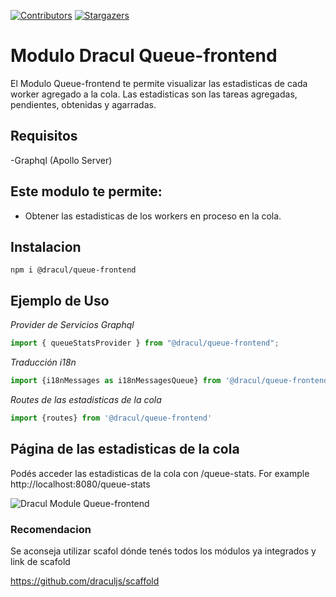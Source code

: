 [![Contributors][contributors-shield]][contributors-url]
[![Stargazers][stars-shield]][stars-url]
# Modulo Dracul Queue-frontend

El Modulo Queue-frontend te permite visualizar las estadisticas de cada worker agregado a la cola. Las estadisticas son las tareas agregadas, pendientes, obtenidas y agarradas.

## Requisitos
-Graphql (Apollo Server)

## Este modulo te permite:

- Obtener las estadisticas de los workers en proceso en la cola.

## Instalacion

```
npm i @dracul/queue-frontend
```

## Ejemplo de Uso

_Provider de Servicios Graphql_

```js
import { queueStatsProvider } from "@dracul/queue-frontend";
```

_Traducción i18n_

```js
import {i18nMessages as i18nMessagesQueue} from '@dracul/queue-frontend'
```

_Routes de las estadisticas de la cola_

```js
import {routes} from '@dracul/queue-frontend'
```

## Página de las estadisticas de la cola

Podés acceder las estadisticas de la cola con /queue-stats. For example http://localhost:8080/queue-stats

![Dracul Module Queue-frontend](https://i.imgur.com/xzypisD.png "Dracul Module Queue-frontend")

### Recomendacion
Se aconseja utilizar scafol dónde tenés todos los módulos ya integrados y link de scafold

https://github.com/draculjs/scaffold


<!-- MARKDOWN LINKS & IMAGES -->
<!-- https://www.markdownguide.org/basic-syntax/#reference-style-links -->

[stars-shield]: https://img.shields.io/github/stars/draculjs/modular-framework.svg?style=flat-square
[stars-url]: https://github.com/draculjs/modular-framework/stargazers
[contributors-shield]: https://img.shields.io/github/contributors/draculjs/modular-framework.svg?style=flat-square
[contributors-url]: https://github.com/draculjs/modular-framework/graphs/contributors
